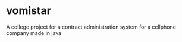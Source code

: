 # vomistar
A college project for a contract administration system for a cellphone company made in java
